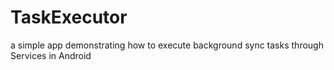 # TaskExecutor

a simple app demonstrating how to execute background sync tasks through Services in Android
